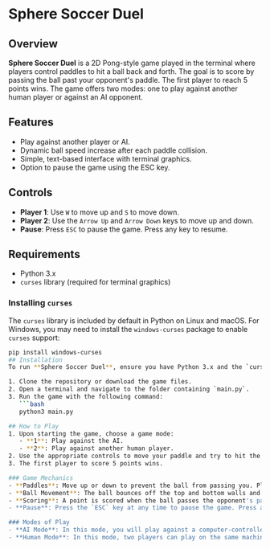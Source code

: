 # Sphere Soccer Duel

## Overview
**Sphere Soccer Duel** is a 2D Pong-style game played in the terminal where players control paddles to hit a ball back and forth. The goal is to score by passing the ball past your opponent's paddle. The first player to reach 5 points wins. The game offers two modes: one to play against another human player or against an AI opponent.

## Features
- Play against another player or AI.
- Dynamic ball speed increase after each paddle collision.
- Simple, text-based interface with terminal graphics.
- Option to pause the game using the ESC key.

## Controls
- **Player 1**: Use `W` to move up and `S` to move down.
- **Player 2**: Use the `Arrow Up` and `Arrow Down` keys to move up and down.
- **Pause**: Press `ESC` to pause the game. Press any key to resume.

## Requirements
- Python 3.x
- `curses` library (required for terminal graphics)

### Installing `curses`
The `curses` library is included by default in Python on Linux and macOS. For Windows, you may need to install the `windows-curses` package to enable `curses` support:

```bash
pip install windows-curses
## Installation
To run **Sphere Soccer Duel**, ensure you have Python 3.x and the `curses` library installed.

1. Clone the repository or download the game files.
2. Open a terminal and navigate to the folder containing `main.py`.
3. Run the game with the following command:
   ```bash
   python3 main.py

## How to Play
1. Upon starting the game, choose a game mode:
   - **1**: Play against the AI.
   - **2**: Play against another human player.
2. Use the appropriate controls to move your paddle and try to hit the ball past your opponent.
3. The first player to score 5 points wins.

### Game Mechanics
- **Paddles**: Move up or down to prevent the ball from passing you. Player 1 uses the 'W' and 'S' keys, while Player 2 uses the Arrow Up and Arrow Down keys.
- **Ball Movement**: The ball bounces off the top and bottom walls and changes direction when it collides with a paddle. After each collision, the ball’s speed gradually increases.
- **Scoring**: A point is scored when the ball passes the opponent's paddle. The first player to reach 5 points wins the match.
- **Pause**: Press the `ESC` key at any time to pause the game. Press any key to resume playing.

### Modes of Play
- **AI Mode**: In this mode, you will play against a computer-controlled opponent. The AI moves its paddle automatically, trying to block the ball from passing its side.
- **Human Mode**: In this mode, two players can play on the same machine, taking turns to control the paddles.
